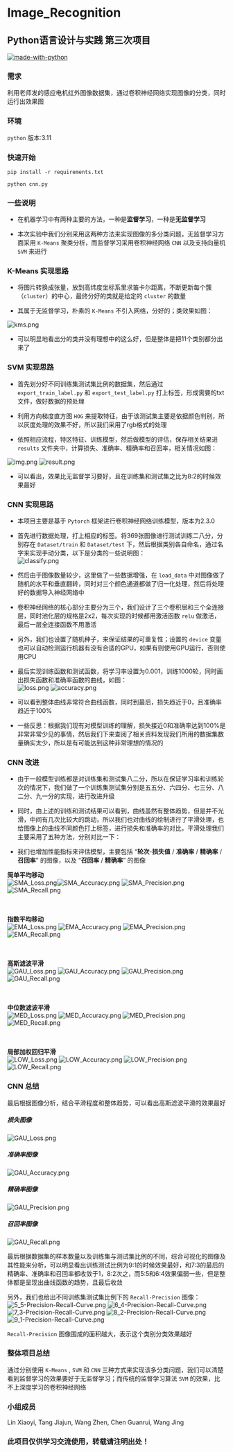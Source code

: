 # Image_Recognition

## Python语言设计与实践 第三次项目

[![made-with-python](https://img.shields.io/badge/Made%20with-Python-1f425f.svg)](https://www.python.org/)

### 需求

利用老师发的感应电机红外图像数据集，通过卷积神经网络实现图像的分类，同时运行出效果图

### 环境

`python` 版本:3.11

### 快速开始

```
pip install -r requirements.txt

python cnn.py
```

### 一些说明

- 在机器学习中有两种主要的方法，一种是**监督学习**，一种是**无监督学习**


- 本次实验中我们分别采用这两种方法来实现图像的多分类问题，无监督学习方面采用 `K-Means` 聚类分析，而监督学习采用卷积神经网络 `CNN` 以及支持向量机 `SVM` 来进行

### K-Means 实现思路

- 将图片转换成张量，放到高纬度坐标系里求笛卡尔距离，不断更新每个簇（`cluster`）的中心，最终分好的类就是给定的 `cluster` 的数量


- 其属于无监督学习，朴素的 `K-Means` 不引入网络，分好的；类效果如图：<br/>

![kms.png](K_Means%2Fkms.png)

- 可以明显地看出分的类并没有理想中的这么好，但是整体是把11个类别都分出来了

### SVM 实现思路

- 首先划分好不同训练集测试集比例的数据集，然后通过 `export_train_label.py` 和 `export_test_label.py` 打上标签，形成需要的txt文件，做好数据的预处理


- 利用方向梯度直方图 `HOG` 来提取特征，由于该测试集主要是依据颜色判别，所以灰度处理的效果不好，所以我们采用了rgb格式的处理


- 依照相应流程，特区特征、训练模型，然后做模型的评估，保存相关结果进 `results` 文件夹中，计算损失、准确率、精确率和召回率，相关情况如图：

![img.png](SVM%2Fimages%2Fimg.png)
![result.png](SVM%2Fimages%2Fresult.png)


- 可以看出，效果比无监督学习要好，且在训练集和测试集之比为8:2的时候效果最好

### CNN 实现思路

- 本项目主要是基于 `Pytorch` 框架进行卷积神经网络训练模型，版本为2.3.0


- 首先进行数据处理，打上相应的标签。将369张图像进行测试训练二八分，分别存在 `Dataset/train` 和 `Dataset/test` 下，然后根据类别各自命名，通过名字来实现手动分类，以下是分类的一些说明图：<br/>
![classify.png](classify.png)


- 然后由于图像数量较少，这里做了一些数据增强，在 `load_data` 中对图像做了随机的水平和垂直翻转，同时对三个颜色通道都做了归一化处理，然后将处理好的数据导入神经网络中


- 卷积神经网络的核心部分主要分为三个，我们设计了三个卷积层和三个全连接层，同时池化层的规格是2x2，每次实现的时候都用激活函数 `relu` 做激活，最后一层全连接函数不用激活


- 另外，我们也设置了随机种子，来保证结果的可重复性；设置的 `device` 变量也可以自动检测运行机器有没有合适的GPU，如果有则使用GPU运行，否则使用CPU


- 最后实现训练函数和测试函数，将学习率设置为0.001，训练1000轮，同时画出损失函数和准确率函数的曲线，如图：<br/>
  ![loss.png](Model_V1/images/loss.png)
  ![accuracy.png](Model_V1/images/accuracy.png)


- 可以看到整体曲线非常符合曲线函数，同时到最后，损失趋近于0，且准确率趋近于100%


- 一些反思：根据我们现有对模型训练的理解，损失接近0和准确率达到100%是非常非常少见的事情，然后我们下来查阅了相关资料发现我们所用的数据集数量确实太少，所以是有可能达到这种非常理想的情况的

### CNN 改进

- 由于一般模型训练都是对训练集和测试集八二分，所以在保证学习率和训练轮次的情况下，我们做了一个训练集测试集分别是五五分、六四分、七三分、八二分、九一分的实现，进行改进升级


- 同时，由上述的训练和测试结果可以看到，曲线虽然有整体趋势，但是并不光滑，中间有几次比较大的跳动，所以我们也对曲线的绘制进行了平滑处理，也给图像上的曲线不同颜色打上标签，进行损失和准确率的对比，平滑处理我们主要采用了五种方法，分别对比一下：


- 我们也增加性能指标来评估模型，主要包括 “**轮次**-**损失值** / **准确率** / **精确率** / **召回率**” 的图像，以及 “**召回率** / **精确率**” 的图像

**简单平均移动** <br/>
![SMA_Loss.png](Model_V3%2FSMA_Loss.png)![SMA_Accuracy.png](Model_V3%2FSMA_Accuracy.png)
![SMA_Precision.png](Model_V3%2FSMA_Precision.png)![SMA_Recall.png](Model_V3%2FSMA_Recall.png)
<br/>
<br/>
<br/>

**指数平均移动** <br/>
![EMA_Loss.png](Model_V3%2FEMA_Loss.png)
![EMA_Accuracy.png](Model_V3%2FEMA_Accuracy.png)
![EMA_Precision.png](Model_V3%2FEMA_Precision.png)
![EMA_Recall.png](Model_V3%2FEMA_Recall.png)
<br/>
<br/>
<br/>

**高斯滤波平滑** <br/>
![GAU_Loss.png](Model_V3%2FGAU_Loss.png)
![GAU_Accuracy.png](Model_V3%2FGAU_Accuracy.png)
![GAU_Precision.png](Model_V3%2FGAU_Precision.png)
![GAU_Recall.png](Model_V3%2FGAU_Recall.png)
<br/>
<br/>
<br/>

**中位数滤波平滑** <br/>
![MED_Loss.png](Model_V3%2FMED_Loss.png)
![MED_Accuracy.png](Model_V3%2FMED_Accuracy.png)
![MED_Precision.png](Model_V3%2FMED_Precision.png)
![MED_Recall.png](Model_V3%2FMED_Recall.png)
<br/>
<br/>
<br/>

**局部加权回归平滑** <br/>
![LOW_Loss.png](Model_V3%2FLOW_Loss.png)
![LOW_Accuracy.png](Model_V3%2FLOW_Accuracy.png)
![LOW_Precision.png](Model_V3%2FLOW_Precision.png)
![LOW_Recall.png](Model_V3%2FLOW_Recall.png)

### CNN 总结

最后根据图像分析，结合平滑程度和整体趋势，可以看出高斯滤波平滑的效果最好

##### 损失图像

![GAU_Loss.png](Model_V3%2FGAU_Loss.png)

##### 准确率图像

![GAU_Accuracy.png](Model_V3%2FGAU_Accuracy.png)

##### 精确率图像

![GAU_Precision.png](Model_V3%2FGAU_Precision.png)

##### 召回率图像

![GAU_Recall.png](Model_V3%2FGAU_Recall.png)

最后根据数据集的样本数量以及训练集与测试集比例的不同，综合可视化的图像及其性能来分析，可以明显看出训练测试比例为9:1的时候效果最好，和7:3的最后的精确率、准确率和召回率都收敛于1，8:2次之，而5:5和6:4效果偏弱一些，但是整体都是呈现出曲线函数的趋势，且最后收敛

另外，我们也给出不同训练集测试集比例下的 `Recall-Precision` 图像：<br/>
![5_5-Precision-Recall-Curve.png](Model_V3%2F5_5-Precision-Recall-Curve.png)
![6_4-Precision-Recall-Curve.png](Model_V3%2F6_4-Precision-Recall-Curve.png)
![7_3-Precision-Recall-Curve.png](Model_V3%2F7_3-Precision-Recall-Curve.png)
![8_2-Precision-Recall-Curve.png](Model_V3%2F8_2-Precision-Recall-Curve.png)
![9_1-Precision-Recall-Curve.png](Model_V3%2F9_1-Precision-Recall-Curve.png)

`Recall-Precision` 图像围成的面积越大，表示这个类别分类效果越好

### 整体项目总结

通过分别使用 `K-Means` , `SVM` 和 `CNN` 三种方式来实现该多分类问题，我们可以清楚看到监督学习的效果要好于无监督学习；而传统的监督学习算法 `SVM` 的效果，比不上深度学习的卷积神经网络

### 小组成员

Lin Xiaoyi, Tang Jiajun, Wang Zhen, Chen Guanrui, Wang Jing

### 此项目仅供学习交流使用，转载请注明出处！
